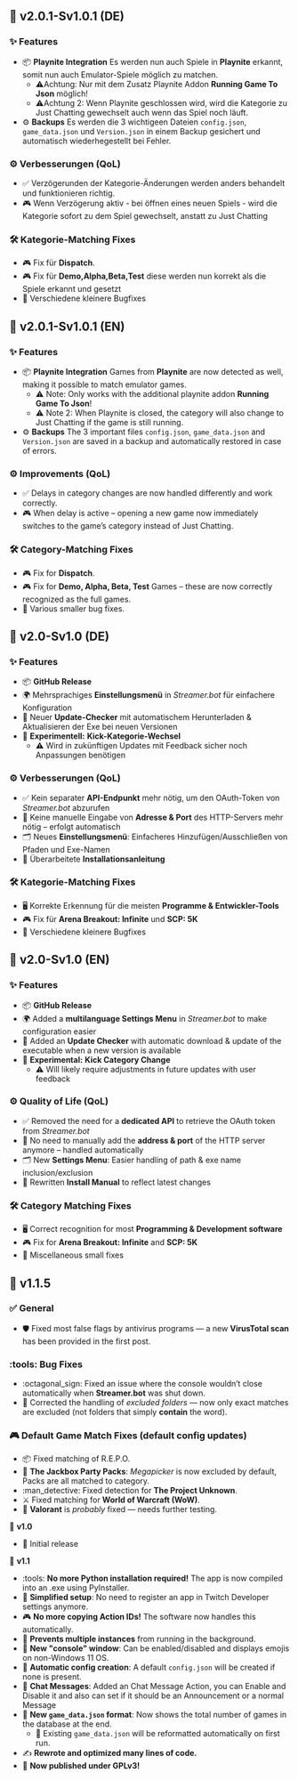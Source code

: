 ## :small_blue_diamond: **v2.0.1-Sv1.0.1 (DE)**

### ✨ Features
- 📦 **Playnite Integration** Es werden nun auch Spiele in **Playnite** erkannt, somit nun auch Emulator-Spiele möglich zu matchen.
  - ⚠️Achtung: Nur mit dem Zusatz Playnite Addon **Running Game To Json** möglich! 
  - ⚠️Achtung 2: Wenn Playnite geschlossen wird, wird die Kategorie zu Just Chatting gewechselt auch wenn das Spiel noch läuft.
- ⚙️ **Backups** Es werden die 3 wichtigeen Dateien `config.json`, `game_data.json` und `Version.json` in einem Backup gesichert und automatisch wiederhegestellt bei Fehler.

### ⚙️ Verbesserungen (QoL)
- ✅ Verzögerunden der Kategorie-Änderungen werden anders behandelt und funktionieren richtig.
- 🎮 Wenn Verzögerung aktiv - bei öffnen eines neuen Spiels - wird die Kategorie sofort zu dem Spiel gewechselt, anstatt zu Just Chatting

### 🛠️ Kategorie-Matching Fixes
- 🎮 Fix für **Dispatch**.
- 🎮 Fix für **Demo,Alpha,Beta,Test** diese werden nun korrekt als die Spiele erkannt und gesetzt
- 🔧 Verschiedene kleinere Bugfixes  

## :small_blue_diamond: **v2.0.1-Sv1.0.1 (EN)**

### ✨ Features
- 📦 **Playnite Integration** Games from **Playnite** are now detected as well, making it possible to match emulator games. 
  - ⚠️ Note: Only works with the additional playnite addon **Running Game To Json**!
  - ⚠️ Note 2: When Playnite is closed, the category will also change to Just Chatting if the game is still running.
- ⚙️ **Backups** The 3 important files `config.json`, `game_data.json` and `Version.json` are saved in a backup and automatically restored in case of errors.
  
### ⚙️ Improvements (QoL)
- ✅ Delays in category changes are now handled differently and work correctly.
- 🎮 When delay is active – opening a new game now immediately switches to the game’s category instead of Just Chatting.

### 🛠️ Category-Matching Fixes
- 🎮 Fix for **Dispatch**.
- 🎮 Fix for **Demo, Alpha, Beta, Test** Games – these are now correctly recognized as the full games.
- 🔧 Various smaller bug fixes.


## :small_blue_diamond: **v2.0-Sv1.0 (DE)**

### ✨ Features
- 📦 **GitHub Release**
- 🌍 Mehrsprachiges **Einstellungsmenü** in *Streamer.bot* für einfachere Konfiguration  
- 🔄 Neuer **Update-Checker** mit automatischem Herunterladen & Aktualisieren der Exe bei neuen Versionen  
- 🧪 **Experimentell:** **Kick-Kategorie-Wechsel**  
  - ⚠️ Wird in zukünftigen Updates mit Feedback sicher noch Anpassungen benötigen  

### ⚙️ Verbesserungen (QoL)
- ✅ Kein separater **API-Endpunkt** mehr nötig, um den OAuth-Token von *Streamer.bot* abzurufen  
- 🔌 Keine manuelle Eingabe von **Adresse & Port** des HTTP-Servers mehr nötig – erfolgt automatisch  
- 🗂️ Neues **Einstellungsmenü**: Einfacheres Hinzufügen/Ausschließen von Pfaden und Exe-Namen  
- 📖 Überarbeitete **Installationsanleitung**  

### 🛠️ Kategorie-Matching Fixes
- 🖥️ Korrekte Erkennung für die meisten **Programme & Entwickler-Tools**  
- 🎮 Fix für **Arena Breakout: Infinite** und **SCP: 5K**
- 🔧 Verschiedene kleinere Bugfixes  

## :small_blue_diamond: **v2.0-Sv1.0 (EN)**

### ✨ Features
- 📦 **GitHub Release**
- 🌍 Added a **multilanguage Settings Menu** in *Streamer.bot* to make configuration easier  
- 🔄 Added an **Update Checker** with automatic download & update of the executable when a new version is available  
- 🧪 **Experimental:** **Kick Category Change**  
  - ⚠️ Will likely require adjustments in future updates with user feedback  

### ⚙️ Quality of Life (QoL)
- ✅ Removed the need for a **dedicated API** to retrieve the OAuth token from *Streamer.bot*  
- 🔌 No need to manually add the **address & port** of the HTTP server anymore – handled automatically  
- 🗂️ New **Settings Menu**: Easier handling of path & exe name inclusion/exclusion  
- 📖 Rewritten **Install Manual** to reflect latest changes  

### 🛠️ Category Matching Fixes
- 🖥️ Correct recognition for most **Programming & Development software**  
- 🎮 Fix for **Arena Breakout: Infinite** and **SCP: 5K** 
- 🔧 Miscellaneous small fixes

## :small_blue_diamond: **v1.1.5**

### :white_check_mark: General
  - :shield: Fixed most false flags by antivirus programs — a new **VirusTotal scan** has been provided in the first post.

### :tools: Bug Fixes
  - :octagonal_sign: Fixed an issue where the console wouldn’t close automatically when **Streamer.bot** was shut down.  
  - :file_folder: Corrected the handling of *excluded folders* — now only exact matches are excluded (not folders that simply **contain** the word).

### :video_game: Default Game Match Fixes (default config updates)
  - :package: Fixed matching of R.E.P.O.  
  - :tada: **The Jackbox Party Packs**: *Megapicker* is now excluded by default, Packs are all matched to category.  
  - :man_detective: Fixed detection for **The Project Unknown**.  
  - :crossed_swords: Fixed matching for **World of Warcraft (WoW)**.  
  - :dart: **Valorant** is *probably* fixed — needs further testing.

:small_blue_diamond: **v1.0**  
- :tada: Initial release  

:small_blue_diamond: **v1.1**  
- :tools: **No more Python installation required!** The app is now compiled into an .exe using PyInstaller.  
- :rocket: **Simplified setup**: No need to register an app in Twitch Developer settings anymore.  
- :video_game: **No more copying Action IDs!** The software now handles this automatically.  
- :arrows_counterclockwise: **Prevents multiple instances** from running in the background.  
- :scroll: **New "console" window**: Can be enabled/disabled and displays emojis on non-Windows 11 OS.  
- :pencil: **Automatic config creation**: A default `config.json` will be created if none is present.  
- :speech_balloon: **Chat Messages**: Added an Chat Message Action, you can Enable and Disable it and also can set if it should be an Announcement or a normal Message
- :open_file_folder: **New `game_data.json` format**: Now shows the total number of games in the database at the end.  
  - :arrows_counterclockwise: Existing `game_data.json` will be reformatted automatically on first run.  
- ✍ **Rewrote and optimized many lines of code.**  
- :scroll: **Now published under GPLv3!**
